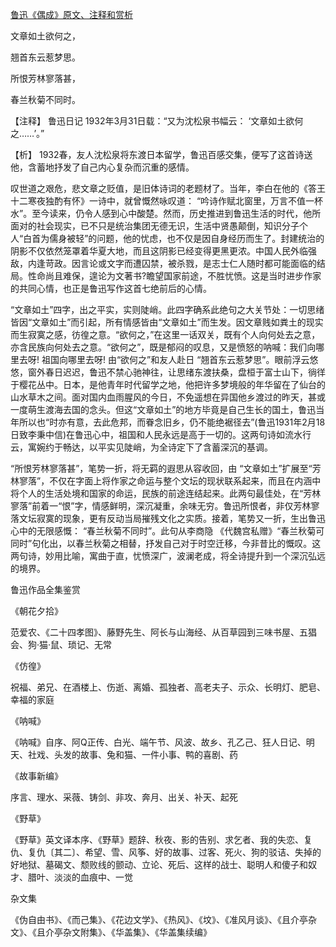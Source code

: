 [鲁迅《偶成》原文、注释和赏析](https://www.vrrw.net/wx/9321.html)

文章如土欲何之，

翘首东云惹梦思。

所恨芳林寥落甚，

春兰秋菊不同时。

【注释】 鲁迅日记 1932年3月31日载：“又为沈松泉书幅云： ‘文章如土欲何之……’。”

【析】 1932春，友人沈松泉将东渡日本留学，鲁迅百感交集，便写了这首诗送他，含蓄地抒发了自己内心复杂而沉重的感情。

叹世道之艰危，悲文章之贬值，是旧体诗词的老题材了。当年，李白在他的《答王十二寒夜独酌有怀》一诗中，就曾慨然咏叹道： “吟诗作赋北窗里，万言不值一杯水”。至今读来，仍令人感到心中酸楚。然而，历史推进到鲁迅生活的时代，他所面对的社会现实，已不只是统治集团无德无识，生活中贤愚颠倒，知识分子个人“白首为儒身被轻”的问题，他的忧虑，也不仅是因自身经历而生了。封建统治的阴影不仅依然笼罩着华夏大地，而且这阴影已经变得更黑更浓。中国人民外临强敌，内逢苛政。因言论或文字而遭囚禁，被杀戮，是志士仁人随时都可能面临的结局。性命尚且难保，遑论为文著书?瞻望国家前途，不胜忧愤。这是当时进步作家的共同心情，也正是鲁迅写作这首七绝前后的心情。



“文章如土”四字，出之平实，实则陡峭。此四字确系此绝句之大关节处：一切思绪皆因“文章如土”而引起，所有情感皆由“文章如土”而生发。因文章贱如粪土的现实而生寂寞之感，彷徨之意。“欲何之，”在这里一话双关，既有个人向何处去之意，亦含民族向何处去之意。“欲何之”，既是郁闷的叹息，又是愤怒的呐喊：我们向哪里去呀! 祖国向哪里去呀! 由“欲何之”和友人赴日 “翘首东云惹梦思”。眼前浮云悠悠，窗外春日迟迟，鲁迅不禁心驰神往，让思绪东渡扶桑，盘桓于富士山下，徜徉于樱花丛中。日本，是他青年时代留学之地，他把许多梦境般的年华留在了仙台的山水草木之间。面对国内血雨腥风的今日，不免遥想在异国他乡渡过的昨天，甚或一度萌生渡海去国的念头。但这“文章如土”的地方毕竟是自己生长的国土，鲁迅当年所以也“时亦有意，去此危邦，而眷念旧乡，仍不能绝裾径去”(鲁迅1931年2月18日致李秉中信)在鲁迅心中，祖国和人民永远是高于一切的。这两句诗如流水行云，寓婉约于畅达，以平实见陡峭，为全诗定下了含蓄深沉的基调。

“所恨芳林寥落甚”，笔势一折，将无羁的遐思从容收回，由 “文章如土”扩展至“芳林寥落”，不仅在字面上将作家之命运与整个文坛的现状联系起来，而且在内涵中将个人的生活处境和国家的命运，民族的前途连结起来。此两句最佳处，在“芳林寥落”前着一“恨”字，情感鲜明，深沉凝重，余味无穷。鲁迅所恨者，非仅芳林寥落文坛寂寞的现象，更有反动当局摧残文化之实质。接着，笔势又一折，生出鲁迅心中的无限感慨： “春兰秋菊不同时”。此句从李商隐 《代魏宫私赠》“春兰秋菊可同时”句化出，以春兰秋菊之相替，抒发自己对于时空迁移，今非昔比的慨叹。这两句诗，妙用比喻，寓曲于直，忧愤深广，波澜老成，将全诗提升到一个深沉弘远的境界。

鲁迅作品全集鉴赏

《朝花夕拾》

范爱农、《二十四孝图》、藤野先生、阿长与山海经、从百草园到三味书屋、五猖会、狗·猫·鼠、琐记、无常

《仿徨》

祝福、弟兄、在酒楼上、伤逝、离婚、孤独者、高老夫子、示众、长明灯、肥皂、幸福的家庭

《呐喊》

《呐喊》自序、阿Q正传、白光、端午节、风波、故乡、孔乙己、狂人日记、明天、社戏、头发的故事、兔和猫、一件小事、鸭的喜剧、药

《故事新编》

序言、理水、采薇、铸剑、非攻、奔月、出关、补天、起死

《野草》

《野草》英文译本序、《野草》题辞、秋夜、影的告别、求乞者、我的失恋、复仇、复仇〔其二〕、希望、雪、风筝、好的故事、过客、死火、狗的驳诘、失掉的好地狱、墓碣文、颓败线的颤动、立论、死后、这样的战士、聪明人和傻子和奴才、腊叶、淡淡的血痕中、一觉

杂文集

《伪自由书》、《而己集》、《花边文学》、《热风》、《坟》、《准风月谈》、《且介亭杂文》、《且介亭杂文附集》、《华盖集》、《华盖集续编》

